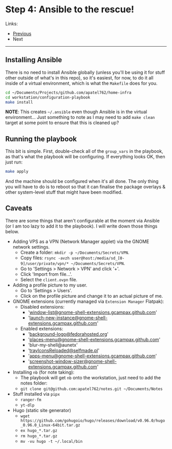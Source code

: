 # Step 4: Ansible to the rescue!

Links:

- [Previous](./03-SetupLocalPython.md)
- Next

---

## Installing Ansible

There is no need to install Ansible globally (unless you'll be using it for stuff other outside of what's in this repo), so it's easiest, for now, to do it all inside of a virtual environment, which is what the `Makefile` does for you.

```bash
cd ~/Documents/Projects/github.com/apatel762/home-infra
cd workstation/configuration-playbook
make install
```

**NOTE**: This creates `~/.ansible` even though Ansible is in the virtual environment... Just something to note as I may need to add `make clean` target at some point to ensure that this is cleaned up?

## Running the playbook

This bit is simple. First, double-check all of the `group_vars` in the playbook, as that's what the playbook will be configuring. If everything looks OK, then just run:

```bash
make apply
```

And the machine should be configured when it's all done. The only thing you will have to do is to reboot so that it can finalise the package overlays & other system-level stuff that might have been modified.

## Caveats

There are some things that aren't configurable at the moment via Ansible (or I am too lazy to add it to the playbook). I will write down those things below.

- Adding VPS as a VPN (Network Manager applet) via the GNOME network settings.
  - Create a folder: `mkdir -p ~/Documents/Secrets/VPN`.
  - Copy files: `rsync -avzh user@host:/media/sd_[0-9]/user/private/vpn/* ~/Documents/Secrets/VPN`.
  - Go to 'Settings > Network > VPN' and click '+'.
  - Click 'Import from file...'.
  - Select the `client.ovpn` file.
- Adding a profile picture to my user.
  - Go to 'Settings > Users'.
  - Click on the profile picture and change it to an actual picture of me.
- GNOME extensions (currently managed via `Extension Manager` Flatpak):
  - Disabled extensions:
    - 'window-list@gnome-shell-extensions.gcampax.github.com'
    - 'launch-new-instance@gnome-shell-extensions.gcampax.github.com'
  - Enabled extensions:
    - 'background-logo@fedorahosted.org'
    - 'places-menu@gnome-shell-extensions.gcampax.github.com'
    - 'blur-my-shell@aunetx'
    - 'trayIconsReloaded@selfmade.pl'
    - 'apps-menu@gnome-shell-extensions.gcampax.github.com'
    - 'screenshot-window-sizer@gnome-shell-extensions.gcampax.github.com'
- Installing `nb` (for note taking):
  - The playbook will get `nb` onto the workstation, just need to add the notes folder:
  - `git clone git@github.com:apatel762/notes.git ~/Documents/Notes`
- Stuff installed via `pipx`
  - `ranger-fm`
  - `yt-dlp`
- Hugo (static site generator)
  - `wget https://github.com/gohugoio/hugo/releases/download/v0.96.0/hugo_0.96.0_Linux-64bit.tar.gz`
  - `ex hugo_*.tar.gz`
  - `rm hugo_*.tar.gz`
  - `mv -vu hugo -t ~/.local/bin`
